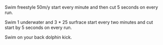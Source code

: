 Swim freestyle 50m/y start every minute and then cut 5 seconds on every run.

Swim 1 underwater and 3 * 25 surfrace start every two minutes and cut start by 5 seconds on every run.

Swim on your back dolphin kick.
